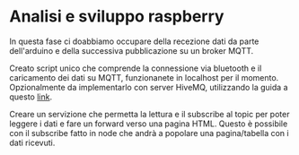 # Analisi e sviluppo raspberry

In questa fase ci doabbiamo occupare della recezione dati da parte dell'arduino e della successiva pubblicazione su un broker MQTT.

Creato script unico che comprende la connessione via bluetooth e il caricamento dei dati su MQTT, funzionanete in localhost per il momento. Opzionalmente da implementarlo con server HiveMQ, utilizzando la guida a questo [link](https://www.hivemq.com/blog/implementing-mqtt-in-python/).

Creare un servizione che permetta la lettura e il subscribe al topic per poter leggere i dati e fare un forward verso una pagina HTML. Questo è possibile con il subscribe fatto in node che andrà a popolare una pagina/tabella con i dati ricevuti.
